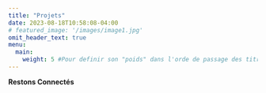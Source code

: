 ```yaml
---
title: "Projets"
date: 2023-08-18T10:58:08-04:00
# featured_image: '/images/image1.jpg' 
omit_header_text: true
menu:
  main:
    weight: 5 #Pour definir son "poids" dans l'orde de passage des titres(Articles,A propos, Contact,...) sur le menu "principal"
---
```



**Restons Connectés**
